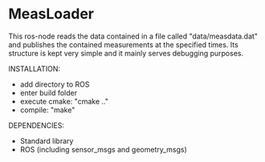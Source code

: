 MeasLoader
==========

This ros-node reads the data contained in a file called "data/measdata.dat" and publishes the contained measurements at the specified times.
Its structure is kept very simple and it mainly serves debugging purposes.

INSTALLATION:
- add directory to ROS
- enter build folder
- execute cmake: "cmake .."
- compile: "make"

DEPENDENCIES:
- Standard library
- ROS (including sensor_msgs and geometry_msgs)
